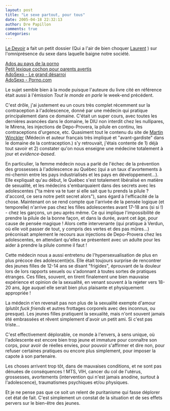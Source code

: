 ```yaml
---
layout: post
title: "Le sexe partout, pour tous"
date: 2005-04-18 22:32:13
author: Dre Papillon
comments: true
categories: 
---
```



[Le Devoir](http://www.ledevoir.com) a fait un petit dossier (Qui a l'air de bien choquer [Laurent](http://embruns.net/) ) sur l'omniprésence du sexe dans laquelle baigne notre société.

[Ados au pays de la porno](http://www.ledevoir.com/2005/04/16/79553.html)<br/>
[Petit lexique cochon pour parents avertis](http://www.ledevoir.com/2005/04/16/79514.html)<br/>
[AdoSexo - Le grand désarroi](http://www.ledevoir.com/2005/04/18/79638.html)<br/>
[AdoSexo - Porno.com](http://www.ledevoir.com/2005/04/18/79658.html)

Le sujet semble bien à la mode puisque l'auteure du livre cité en référence était aussi à l'émission *Tout le monde en parle* le week-end précédent.

C'est drôle, j'ai justement eu un cours très complet récemment sur la contraception à l'adolescence, donné par une médecin qui pratique principalement dans ce domaine.  C'était  un super cours, avec toutes les dernières avancées dans le domaine, le DIU non interdit chez les nullipares, le Mirena, les injections de Depo-Provera, la pilule en continu, les contraceptions d'urgence, etc.  Quasiment tout le contenu du site de [Martin Winckler](http://martinwinckler.com/) (Médecin et auteur français très impliqué et "avant-gardiste" dans le domaine de la contraception.) s'y retrouvait, j'étais contente de 1) déjà tout savoir et 2) constater qu'on nous enseigne une médecine totalement à jour et *evidence-based*.

En particulier, la femme médecin nous a parlé de l'échec de la prévention des grossesses à l'adolescence au Québec (qui a un taux d'avortements à mi-chemin entre les pays industrialisés et les pays en développement...).  Elle expliquait qu'au début, le Québec s'est totalement libéralisé en matière de sexualité, et les médecins s'embarquaient dans des secrets avec les adolescentes ("ta mère va te tuer si elle sait que tu prends la pilule ?  d'accord, ce sera notre petit secret alors"), sans égard à l'efficacité de la chose.  Maintenant on se rend compte que l'arrivée de la pensée logique (et temporelle) n'arrive pas chez les filles adolescentes avant 17-18 ans (si si !) - chez les garçons, un peu après même.  Ce qui implique l'impossibilité de prendre la pilule de la bonne façon, et dans la durée, avant cet âge, pour cause de pensée magique !  Alors cette intervenante (qui pratique à Verdun, où elle voit passer de tout, y compris des vertes et des pas mûres...) préconisait amplement le recours aux injections de Depo-Provera chez les adolescentes, en attendant qu'elles se présentent avec un adulte pour les aider à prendre la pilule comme il faut !

Cette médecin nous a aussi entretenu de l'hypersexualisation de plus en plus précoce des adolescent(e)s.  Elle était toujours surprise de rencontrer des jeunes filles de 12-14 ans se disant "frigides", éprouvant de la douleur lors de lors rapports sexuels ou s'adonnant à toutes sortes de pratiques étranges.  Ces filles, souvent, en tirent finalement une bien mauvaise expérience et opinion de la sexualité, en venant souvent à la rejeter vers 18-20 ans, âge auquel elle serait bien plus plaisante et physiquement appropriée !

La médecin n'en revenait pas non plus de la sexualité exempte d'amour (plutôt *fuck friends* et autres frottages corporels avec des inconnus, ou presque).  Les jeunes filles pratiquent la sexualité, mais n'ont souvent jamais été embrassées et rêvent simplement d'avoir un petit ami.  Si c'est pas triste...

C'est effectivement déplorable, ce monde à l'envers, à sens unique, où l'adolescente est encore bien trop jeune et immature pour connaître son corps, pour avoir de réelles envies, pour pouvoir s'affirmer et dire non, pour refuser certaines pratiques ou encore plus simplement, pour imposer la capote à son partenaire.

Les choses arrivent trop tôt, dans de mauvaises conditions, et ne sont pas dénuées de conséquences !  MTS, VIH, cancer du col de l'utérus, grossesses, avortements (intervention qui n'est jamais anodine, surtout à l'adolescence), traumatismes psychiques et/ou physiques.

Et je ne pense pas que ce soit un relent de puritanisme qui fasse déplorer cet état de fait.  C'est simplement un constat de la situation et de ses effets pervers sur le bien-être des jeunes.